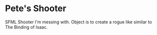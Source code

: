 # Pete's Shooter
SFML Shooter I'm messing with.  Object is to create a rogue like similar to The Binding of Isaac.
